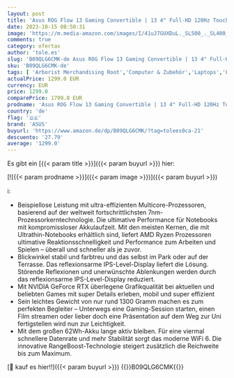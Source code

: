 ```yaml
---
layout: post
title: 'Asus ROG Flow 13 Gaming Convertible | 13 4" Full-HD 120Hz Touchscreen Display | AMD Ryzen 9-6900HS | 16 GB RAM | 1000 GB SSD | NVIDIA RTX 3050TI | Windows 11 | QWERTZ Tastatur | Off Black'
date: 2023-10-15 08:50:31
image: 'https://m.media-amazon.com/images/I/41uJ7GUXDuL._SL500_._SL400_.jpg'
comments: true
category: ofertas
author: 'tole.es'
slug: 'B09QLG6CMK-de Asus ROG Flow 13 Gaming Convertible | 13 4" Full-HD 120Hz...'
sku: 'B09QLG6CMK-de'
tags: [ 'Arborist Merchandising Root','Computer & Zubehör','Laptops','Laptops gaming','Normale Laptop-Computer','Self Service','Special Features Stores','a4cbee59-f823-40fe-831a-7de64f655f6f_0','a4cbee59-f823-40fe-831a-7de64f655f6f_101','asus','🇩🇪', ]
actualPrice: 1299.0 EUR
currency: EUR
price: 1299.0
comparePrice: 1799.0 EUR
prodname: 'Asus ROG Flow 13 Gaming Convertible | 13 4" Full-HD 120Hz Touchscreen Display | AMD Ryzen 9-6900HS | 16 GB RAM | 1000 GB SSD | NVIDIA RTX 3050TI | Windows 11 | QWERTZ Tastatur | Off Black'
country: 'de'
flag: '🇩🇪'
brand: 'ASUS'
buyurl: 'https://www.amazon.de/dp/B09QLG6CMK/?tag=tolees0ca-21'
descuento: '27.79'
average: '1299.0'
---
```


Es gibt ein [{{< param title >}}]({{< param buyurl >}}) hier:

[![{{< param prodname >}}]({{< param image >}})]({{< param buyurl >}})

ℹ️:

- Beispiellose Leistung mit ultra-effizienten Multicore-Prozessoren, basierend auf der weltweit fortschrittlichsten 7nm-Prozessorkerntechnologie. Die ultimative Performance für Notebooks mit kompromissloser Akkulaufzeit. Mit den meisten Kernen, die mit Ultrathin-Notebooks erhältlich sind, liefert AMD Ryzen Prozessoren ultimative Reaktionsschnelligkeit und Performance zum Arbeiten und Spielen – überall und schneller als je zuvor.
- Blickwinkel stabil und farbtreu und das selbst im Park oder auf der Terrasse. Das reflexionsarme IPS-Level-Display liefert die Lösung. Störende Reflexionen und unerwünschte Ablenkungen werden durch das reflexionsarme IPS-Level-Display reduziert.
- Mit NVIDIA GeForce RTX überlegene Grafikqualität bei aktuellen und beliebten Games mit super Details erleben, mobil und super effizient
- Sein leichtes Gewicht von nur rund 1300 Gramm machen es zum perfekten Begleiter – Unterwegs eine Gaming-Session starten, einen Film streamen oder lieber doch eine Präsentation auf dem Weg zur Uni fertigstellen wird nun zur Leichtigkeit.
- Mit dem großen 62Wh-Akku lange aktiv bleiben. Für eine viermal schnellere Datenrate und mehr Stabilität sorgt das moderne WiFi 6. Die innovative RangeBoost-Technologie steigert zusätzlich die Reichweite bis zum Maximum.

[🛒 kauf es hier!!]({{< param buyurl >}})
{{<world>}}B09QLG6CMK{{</world>}}
